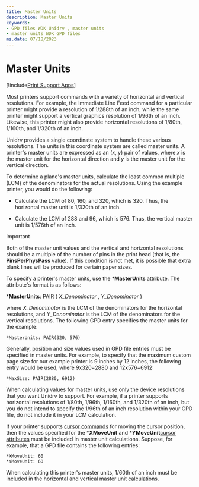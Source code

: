 ```yaml
---
title: Master Units
description: Master Units
keywords:
- GPD files WDK Unidrv , master units
- master units WDK GPD files
ms.date: 07/18/2023
---
```


# Master Units

[!include[Print Support Apps](../includes/print-support-apps.md)]

Most printers support commands with a variety of horizontal and vertical resolutions. For example, the Immediate Line Feed command for a particular printer might provide a resolution of 1/288th of an inch, while the same printer might support a vertical graphics resolution of 1/96th of an inch. Likewise, this printer might also provide horizontal resolutions of 1/80th, 1/160th, and 1/320th of an inch.

Unidrv provides a single coordinate system to handle these various resolutions. The units in this coordinate system are called master units. A printer's master units are expressed as an (*x*, *y*) pair of values, where *x* is the master unit for the horizontal direction and *y* is the master unit for the vertical direction.

To determine a plane's master units, calculate the least common multiple (LCM) of the denominators for the actual resolutions. Using the example printer, you would do the following:

- Calculate the LCM of 80, 160, and 320, which is 320. Thus, the horizontal master unit is 1/320th of an inch.

- Calculate the LCM of 288 and 96, which is 576. Thus, the vertical master unit is 1/576th of an inch.

> [!IMPORTANT]
> Both of the master unit values and the vertical and horizontal resolutions should be a multiple of the number of pins in the print head (that is, the **PinsPerPhysPass** value). If this condition is not met, it is possible that extra blank lines will be produced for certain paper sizes.

To specify a printer's master units, use the \***MasterUnits** attribute. The attribute's format is as follows:

\***MasterUnits**: PAIR ( *X_Denominator* , *Y_Denominator* )

where *X_Denominator* is the LCM of the denominators for the horizontal resolutions, and *Y_Denominator* is the LCM of the denominators for the vertical resolutions. The following GPD entry specifies the master units for the example:

```GPD
*MasterUnits: PAIR(320, 576)
```

Generally, position and size values used in GPD file entries must be specified in master units. For example, to specify that the maximum custom page size for our example printer is 9 inches by 12 inches, the following entry would be used, where 9x320=2880 and 12x576=6912:

```GPD
*MaxSize: PAIR(2880, 6912)
```

When calculating values for master units, use only the device resolutions that you want Unidrv to support. For example, if a printer supports horizontal resolutions of 1/80th, 1/96th, 1/160th, and 1/320th of an inch, but you do not intend to specify the 1/96th of an inch resolution within your GPD file, do not include it in your LCM calculation.

If your printer supports [cursor commands](cursor-commands.md) for moving the cursor position, then the values specified for the \***XMoveUnit** and \***YMoveUnit**[cursor attributes](cursor-attributes.md) must be included in master unit calculations. Suppose, for example, that a GPD file contains the following entries:

```GPD
*XMoveUnit: 60
*YMoveUnit: 60
```

When calculating this printer's master units, 1/60th of an inch must be included in the horizontal and vertical master unit calculations.
